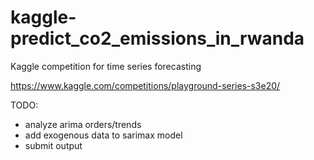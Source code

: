 # kaggle-predict_co2_emissions_in_rwanda
Kaggle competition for time series forecasting

https://www.kaggle.com/competitions/playground-series-s3e20/

TODO:
- analyze arima orders/trends
- add exogenous data to sarimax model
- submit output
